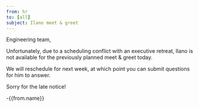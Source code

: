 ```yaml
---
from: hr
to: [all]
subject: Ilano meet & greet
---
```

Engineering team,

Unfortunately, due to a scheduling conflict with an executive retreat, Ilano is not available for the previously planned meet & greet today.

We will reschedule for next week, at which point you can submit questions for him to answer.

Sorry for the late notice!

-{{from.name}}
